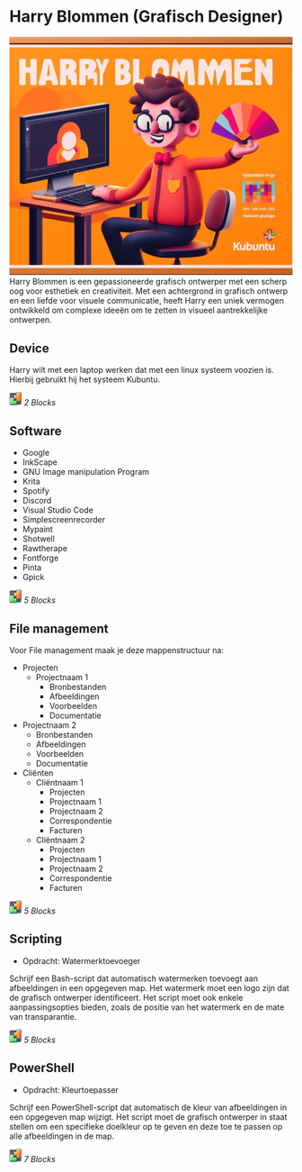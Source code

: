 # Harry Blommen (Grafisch Designer)
![Harry Blommen](../images/Harry%20Blommen.jpg)
Harry Blommen is een gepassioneerde grafisch ontwerper met een scherp oog voor esthetiek en creativiteit. Met een achtergrond in grafisch ontwerp en een liefde voor visuele communicatie, heeft Harry een uniek vermogen ontwikkeld om complexe ideeën om te zetten in visueel aantrekkelijke ontwerpen.


## Device
Harry wilt met een laptop werken dat met een linux systeem voozien is.
Hierbij gebruikt hij het systeem Kubuntu. 

![BLX](../icons/blocks2d_icon_32x32.jpg)  _2 Blocks_

## Software
* Google 
* InkScape
* GNU Image manipulation Program
* Krita 
* Spotify
* Discord 
* Visual Studio Code
* Simplescreenrecorder
* Mypaint 
* Shotwell
* Rawtherape
* Fontforge 
* Pinta 
* Gpick

![BLX](../icons/blocks2d_icon_32x32.jpg)  _5 Blocks_

## File management 
Voor File management maak je deze mappenstructuur na:
* Projecten
  * Projectnaam 1
    * Bronbestanden
    * Afbeeldingen
    * Voorbeelden
    * Documentatie
 * Projectnaam 2
    * Bronbestanden
    * Afbeeldingen
    * Voorbeelden
    * Documentatie
* Cliënten
   * Cliëntnaam 1
     * Projecten
     * Projectnaam 1
     * Projectnaam 2
     * Correspondentie
     * Facturen
  * Cliëntnaam 2
    *  Projecten
     * Projectnaam 1
     * Projectnaam 2
     * Correspondentie
     * Facturen

![BLX](../icons/blocks2d_icon_32x32.jpg) _5 Blocks_

## Scripting
* Opdracht: Watermerktoevoeger

Schrijf een Bash-script dat automatisch watermerken toevoegt aan afbeeldingen in een opgegeven map. Het watermerk moet een logo zijn dat de grafisch ontwerper identificeert. Het script moet ook enkele aanpassingsopties bieden, zoals de positie van het watermerk en de mate van transparantie.

![BLX](../icons/blocks2d_icon_32x32.jpg)  _5 Blocks_

## PowerShell
* Opdracht: Kleurtoepasser

Schrijf een PowerShell-script dat automatisch de kleur van afbeeldingen in een opgegeven map wijzigt. Het script moet de grafisch ontwerper in staat stellen om een specifieke doelkleur op te geven en deze toe te passen op alle afbeeldingen in de map.

![BLX](../icons/blocks2d_icon_32x32.jpg)  _7 Blocks_
